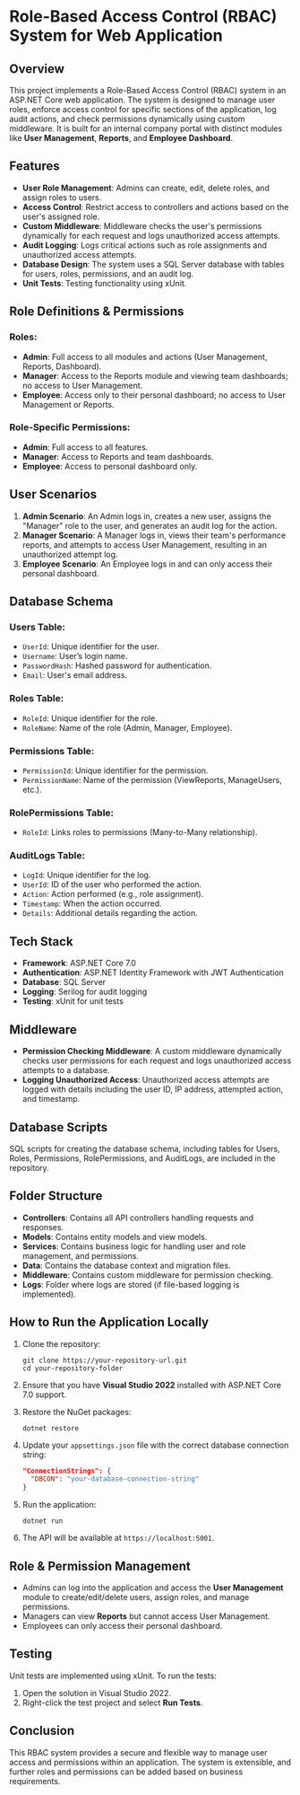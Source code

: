 # Role-Based Access Control (RBAC) System for Web Application

## Overview
This project implements a Role-Based Access Control (RBAC) system in an ASP.NET Core web application. The system is designed to manage user roles, enforce access control for specific sections of the application, log audit actions, and check permissions dynamically using custom middleware. It is built for an internal company portal with distinct modules like **User Management**, **Reports**, and **Employee Dashboard**.

## Features
- **User Role Management**: Admins can create, edit, delete roles, and assign roles to users.
- **Access Control**: Restrict access to controllers and actions based on the user's assigned role.
- **Custom Middleware**: Middleware checks the user's permissions dynamically for each request and logs unauthorized access attempts.
- **Audit Logging**: Logs critical actions such as role assignments and unauthorized access attempts.
- **Database Design**: The system uses a SQL Server database with tables for users, roles, permissions, and an audit log.
- **Unit Tests**: Testing functionality using xUnit.

## Role Definitions & Permissions
### Roles:
- **Admin**: Full access to all modules and actions (User Management, Reports, Dashboard).
- **Manager**: Access to the Reports module and viewing team dashboards; no access to User Management.
- **Employee**: Access only to their personal dashboard; no access to User Management or Reports.

### Role-Specific Permissions:
- **Admin**: Full access to all features.
- **Manager**: Access to Reports and team dashboards.
- **Employee**: Access to personal dashboard only.

## User Scenarios
1. **Admin Scenario**: An Admin logs in, creates a new user, assigns the "Manager" role to the user, and generates an audit log for the action.
2. **Manager Scenario**: A Manager logs in, views their team's performance reports, and attempts to access User Management, resulting in an unauthorized attempt log.
3. **Employee Scenario**: An Employee logs in and can only access their personal dashboard.

## Database Schema
### Users Table:
- `UserId`: Unique identifier for the user.
- `Username`: User’s login name.
- `PasswordHash`: Hashed password for authentication.
- `Email`: User's email address.

### Roles Table:
- `RoleId`: Unique identifier for the role.
- `RoleName`: Name of the role (Admin, Manager, Employee).

### Permissions Table:
- `PermissionId`: Unique identifier for the permission.
- `PermissionName`: Name of the permission (ViewReports, ManageUsers, etc.).

### RolePermissions Table:
- `RoleId`: Links roles to permissions (Many-to-Many relationship).

### AuditLogs Table:
- `LogId`: Unique identifier for the log.
- `UserId`: ID of the user who performed the action.
- `Action`: Action performed (e.g., role assignment).
- `Timestamp`: When the action occurred.
- `Details`: Additional details regarding the action.

## Tech Stack
- **Framework**: ASP.NET Core 7.0
- **Authentication**: ASP.NET Identity Framework with JWT Authentication
- **Database**: SQL Server
- **Logging**: Serilog for audit logging
- **Testing**: xUnit for unit tests

## Middleware
- **Permission Checking Middleware**: A custom middleware dynamically checks user permissions for each request and logs unauthorized access attempts to a database.
- **Logging Unauthorized Access**: Unauthorized access attempts are logged with details including the user ID, IP address, attempted action, and timestamp.

## Database Scripts
SQL scripts for creating the database schema, including tables for Users, Roles, Permissions, RolePermissions, and AuditLogs, are included in the repository.

## Folder Structure
- **Controllers**: Contains all API controllers handling requests and responses.
- **Models**: Contains entity models and view models.
- **Services**: Contains business logic for handling user and role management, and permissions.
- **Data**: Contains the database context and migration files.
- **Middleware**: Contains custom middleware for permission checking.
- **Logs**: Folder where logs are stored (if file-based logging is implemented).

## How to Run the Application Locally

1. Clone the repository:
   ```
   git clone https://your-repository-url.git
   cd your-repository-folder
   ```

2. Ensure that you have **Visual Studio 2022** installed with ASP.NET Core 7.0 support.

3. Restore the NuGet packages:
   ```
   dotnet restore
   ```

4. Update your `appsettings.json` file with the correct database connection string:
   ```json
   "ConnectionStrings": {
     "DBCON": "your-database-connection-string"
   }
   ```

5. Run the application:
   ```
   dotnet run
   ```

6. The API will be available at `https://localhost:5001`.

## Role & Permission Management
- Admins can log into the application and access the **User Management** module to create/edit/delete users, assign roles, and manage permissions.
- Managers can view **Reports** but cannot access User Management.
- Employees can only access their personal dashboard.

## Testing
Unit tests are implemented using xUnit. To run the tests:
1. Open the solution in Visual Studio 2022.
2. Right-click the test project and select **Run Tests**.

## Conclusion
This RBAC system provides a secure and flexible way to manage user access and permissions within an application. The system is extensible, and further roles and permissions can be added based on business requirements.
